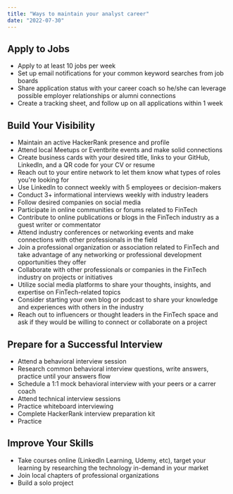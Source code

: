 ```yaml
---
title: "Ways to maintain your analyst career"
date: "2022-07-30"
---
```


## Apply to Jobs

- Apply to at least 10 jobs per week
- Set up email notifications for your common keyword searches from job boards
- Share application status with your career coach so he/she can leverage possible employer relationships or alumni connections
- Create a tracking sheet, and follow up on all applications within 1 week

## Build Your Visibility

- Maintain an active HackerRank presence and profile
- Attend local Meetups or Eventbrite events and make solid connections
- Create business cards with your desired title, links to your GitHub, LinkedIn, and a QR code for your CV or resume
- Reach out to your entire network to let them know what types of roles you're looking for
- Use LinkedIn to connect weekly with 5 employees or decision-makers
- Conduct 3+ informational interviews weekly with industry leaders
- Follow desired companies on social media
- Participate in online communities or forums related to FinTech
- Contribute to online publications or blogs in the FinTech industry as a guest writer or commentator
- Attend industry conferences or networking events and make connections with other professionals in the field
- Join a professional organization or association related to FinTech and take advantage of any networking or professional development opportunities they offer
- Collaborate with other professionals or companies in the FinTech industry on projects or initiatives
- Utilize social media platforms to share your thoughts, insights, and expertise on FinTech-related topics
- Consider starting your own blog or podcast to share your knowledge and experiences with others in the industry
- Reach out to influencers or thought leaders in the FinTech space and ask if they would be willing to connect or collaborate on a project

## Prepare for a Successful Interview

- Attend a behavioral interview session
- Research common behavioral interview questions, write answers, practice until your answers flow
- Schedule a 1:1 mock behavioral interview with your peers or a carrer coach
- Attend technical interview sessions
- Practice whiteboard interviewing
- Complete HackerRank interview preparation kit
- Practice

## Improve Your Skills

- Take courses online (LinkedIn Learning, Udemy, etc), target your learning by researching the technology in-demand in your market
- Join local chapters of professional organizations
- Build a solo project